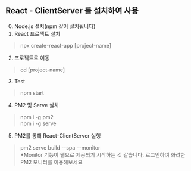 ## React - ClientServer 를 설치하여 사용
  
0. Node.js 설치(npm 같이 설치됩니다)
1. React 프로젝트 설치
 > npx create-react-app [project-name]
2. 프로젝트로 이동
 > cd [project-name]
3. Test 
  > npm start
4. PM2 및 Serve 설치
 > npm i -g pm2  
 > npm i -g serve
5. PM2를 통해 React-ClientServer 실행
 > pm2 serve build <port> --spa --monitor   
  *Monitor 기능이 웹으로 제공되기 시작하는 것 같습니다, 로그인하여 화려한 PM2 모니터를 이용해보세요
